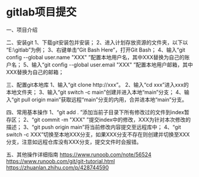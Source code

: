 # gitlab项目提交
一、项目介绍

二、安装git
1、下载git安装包并安装；
2、进入计划存放资源的文件夹，以下以 “E:\gitlab”为例；
3、右键单击“Git Bash Here”，打开Git Bash；
4、输入“git config --global user.name "XXX" ”配置本地用户名，其中XXX替换为自己的账户名；
5、输入“git config --global user.email "XXX" ”配置本地用户邮箱，其中XXX替换为自己的邮箱；

三、配置git本地库
1、输入“git clone http://xxx”。
2、输入“cd xxx”进入xxx的本地文件夹；
3、输入“git switch -c main”创建并进入本地“main”分支；
4、输入“git pull origin main”获取远程“main”分支的内用，合并进本地“main”分支。

四、常用基本操作
1、“git add .  ”添加当前子目录下所有修改过的文件到index暂存区；
2、“git commit -m "XXX" ”提交index中的修改，XXX为针对本次修改的描述；
3、“git push origin main”将当前修改内容提交至远程库中；
4、“git switch -c XXX”切换至本地XXX分支，如果XXX分支不存在则创建并切换至XXX分支，注意如远程仓库没有XXX分支，提交文件时会报错。

五、其他操作详细指南
https://www.runoob.com/note/56524
https://www.runoob.com/git/git-tutorial.html
https://zhuanlan.zhihu.com/p/428744590
